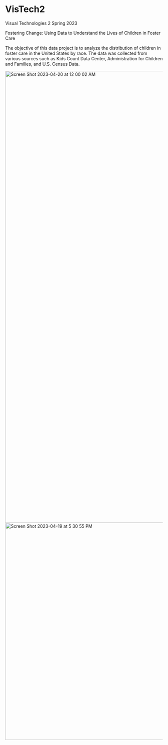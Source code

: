 # VisTech2
Visual Technologies 2 Spring 2023

Fostering Change:
Using Data to Understand the Lives of Children in Foster Care

The objective of this data project is to analyze the distribution of children in foster care in the United States by race. The data was collected from various sources such as Kids Count Data Center, Administration for Children and Families, and U.S. Census Data.


<img width="1440" alt="Screen Shot 2023-04-20 at 12 00 02 AM" src="https://user-images.githubusercontent.com/98364202/233255343-03dde728-2113-4c4e-bfa0-0b4b9913a3af.png">

<img width="692" alt="Screen Shot 2023-04-19 at 5 30 55 PM" src="https://user-images.githubusercontent.com/98364202/233255368-19ba38b3-0138-4233-83f6-65eac948c32f.png">
